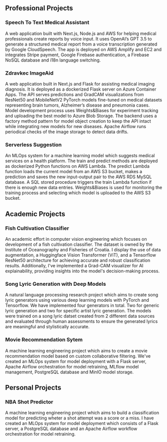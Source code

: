 ## Professional Projects

### Speech To Text Medical Assistant

A web application built with Next.js, Node.js and AWS for helping medical professionals create reports by voice input. It uses OpenAI’s GPT 3.5 to generate a structured medical report from a voice transcription generated by Google CloudSpeech. The app is deployed on AWS Amplify and EC2 and integrates Stripe payment, Google Firebase authentication, a Firebase NoSQL database and i18n language switching.

### Zdravkec ImageAid

A web application built in Next.js and Flask for assisting medical imaging diagnosis. It is deployed as a dockerized Flask server on Azure Container Apps. The API serves predictions and GradCAM visualizations from ResNet50 and MobileNetV2 PyTorch models fine-tuned on medical datasets representing brain tumors, Alzheimer’s
disease and pneumonia cases. Model development process uses Weights&Biases for experiment tracking and uploading the best model to Azure Blob Storage. The backend uses a factory method pattern for model object creation to keep the API intact while integrating new models for new diseases. Apache Airflow runs periodical checks of the image storage to detect data drifts.

### Serverless Suggestion

An MLOps system for a machine learning model which suggests medical services on a health platform. The train and predict methods are deployed as dockerized Python functions on AWS Lambda. The predict Lambda function loads the current model from an AWS S3 bucket, makes a prediction and saves the new input-output pair to the AWS RDS MySQL database. A SQL stored procedure triggers the train Lambda function if there is enough new data entries. Weights&Biases is used for monitoring the training process and selecting which model is uploaded to the AWS S3 bucket.

## Academic Projects

### Fish Cultivation Classifier

An academic effort in computer vision engineering which focuses on development of a fish cultivation classifier. The dataset is owned by the Institute of Oceanography and Fisheries of Croatia. I display the use of data augmentation, a Huggingface Vision Transformer (ViT), and a Tensorflow ResNet50 architecture for achieving accurate and robust classification results. Additionally, I've implemented a Grad-CAM visualizer for AI explainability, providing insights into the model's decision-making process.

### Song Lyric Generation with Deep Models

A natural language processing research project which aims to create song lyric generators using various deep learning models with PyTorch and Tensorflow. We have implemented four generators in total. Two for generic lyric generation and two for specific artist lyric generation. The models were trained on a song lyric datset created from 2 different data sources and evaluated through human assessments to ensure the generated lyrics are meaningful and stylistically accurate.

### Movie Recommendation Sytem

A machine learning engineering project which aims to create a movie recommendation model based on custom collaborative filtering. We've created an MLOps system for model deployment with a Flask server, Apache Airflow orchestration for model retraining, MLflow model management, PostgreSQL database and MinIO model storage.

## Personal Projects

### NBA Shot Predictor

A machine learning engineering project which aims to build a classification model for predicting wheter a shot attempt was a score or a miss. I have created an MLOps system for model deployment which consists of a Flask server, a PostgreSQL database and an Apache Airflow workflow orchestration for model retraining.
